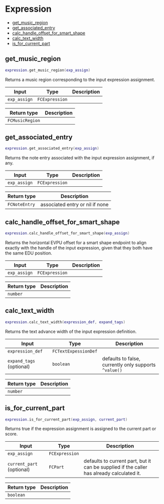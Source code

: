 # Expression

- [get_music_region](#get_music_region)
- [get_associated_entry](#get_associated_entry)
- [calc_handle_offset_for_smart_shape](#calc_handle_offset_for_smart_shape)
- [calc_text_width](#calc_text_width)
- [is_for_current_part](#is_for_current_part)

## get_music_region

```lua
expression.get_music_region(exp_assign)
```

Returns a music region corresponding to the input expression assignment.

| Input | Type | Description |
| ----- | ---- | ----------- |
| `exp_assign` | `FCExpression` |  |

| Return type | Description |
| ----------- | ----------- |
| `FCMusicRegion` |  |

## get_associated_entry

```lua
expression.get_associated_entry(exp_assign)
```

Returns the note entry associated with the input expression assignment, if any.

| Input | Type | Description |
| ----- | ---- | ----------- |
| `exp_assign` | `FCExpression` |  |

| Return type | Description |
| ----------- | ----------- |
| `FCNoteEntry` | associated entry or nil if none |

## calc_handle_offset_for_smart_shape

```lua
expression.calc_handle_offset_for_smart_shape(exp_assign)
```

Returns the horizontal EVPU offset for a smart shape endpoint to align exactly with the handle of the input expression, given that they both have the same EDU position.

| Input | Type | Description |
| ----- | ---- | ----------- |
| `exp_assign` | `FCExpression` |  |

| Return type | Description |
| ----------- | ----------- |
| `number` |  |

## calc_text_width

```lua
expression.calc_text_width(expression_def, expand_tags)
```

Returns the text advance width of the input expression definition.

| Input | Type | Description |
| ----- | ---- | ----------- |
| `expression_def` | `FCTextExpessionDef` |  |
| `expand_tags` (optional) | `boolean` | defaults to false, currently only supports `^value()` |

| Return type | Description |
| ----------- | ----------- |
| `number` |  |

## is_for_current_part

```lua
expression.is_for_current_part(exp_assign, current_part)
```

Returns true if the expression assignment is assigned to the current part or score.

| Input | Type | Description |
| ----- | ---- | ----------- |
| `exp_assign` | `FCExpression` |  |
| `current_part` (optional) | `FCPart` | defaults to current part, but it can be supplied if the caller has already calculated it. |

| Return type | Description |
| ----------- | ----------- |
| `boolean` |  |

